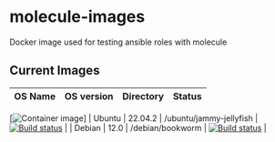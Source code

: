 # molecule-images

Docker image used for testing ansible roles with molecule

## Current Images

| OS Name      | OS version | Directory                | Status |
|--------------|------------|------------------------  | ------ |

[![Container image](https://img.shields.io/badge/container-quay.io-blue)]
| Ubuntu       | 22.04.2    | /ubuntu/jammy-jellyfish  | [![Build status](https://img.shields.io/badge/container-quay.io-blue)](https://quay.io/repository/pimvh/molecule-ubuntu-jammy-jellyfish) |
| Debian       | 12.0       | /debian/bookworm  | [![Build status](https://img.shields.io/badge/container-quay.io-blue)](https://quay.io/repository/pimvh/molecule-debian-bookworm) |
